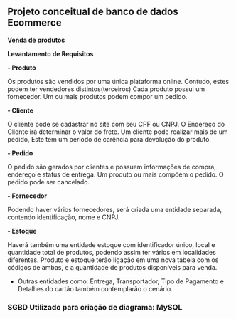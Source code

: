 ## Projeto conceitual de banco de dados Ecommerce

**Venda de produtos**

**Levantamento de Requisitos**

**- Produto**

Os produtos são vendidos por uma única plataforma online.
Contudo, estes podem ter vendedores distintos(terceiros)
Cada produto possui um fornecedor.
Um ou mais produtos podem compor um pedido.

**- Cliente**

 O cliente pode se cadastrar no site com seu CPF ou CNPJ.
 O Endereço do Cliente irá determinar o valor do frete.
 Um cliente pode realizar mais de um pedido, Este tem um período de
carência para devolução do produto.

**- Pedido**

O pedido são gerados por clientes e possuem informações de compra,
endereço e status de entrega.
Um produto ou mais compõem o pedido.
O pedido pode ser cancelado.


**- Fornecedor**

Podendo haver vários fornecedores, será criada uma entidade separada,
contendo identificação, nome e CNPJ.

**- Estoque**

Haverá também uma entidade estoque com identificador único, local e
quantidade total de produtos, podendo assim ter vários em localidades
diferentes.
Produto e estoque terão ligação em uma nova tabela com os códigos de
ambas, e a quantidade de produtos disponíveis para venda.

- Outras entidades como: Entrega, Transportador, Tipo de Pagamento
e Detalhes do cartão também contemplarão o cenário.



### **SGBD Utilizado para criação de diagrama: MySQL**
